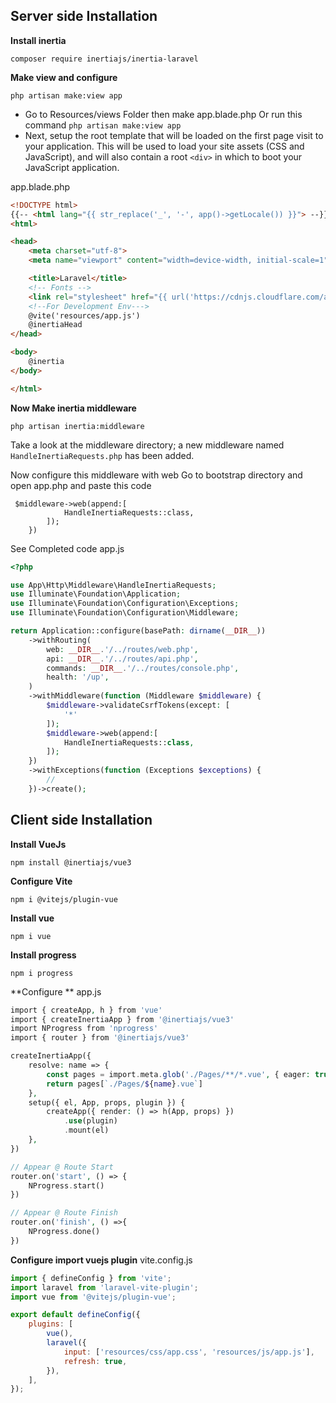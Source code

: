 <!-- <p align="center"><a href="https://laravel.com" target="_blank"><img src="https://raw.githubusercontent.com/laravel/art/master/logo-lockup/5%20SVG/2%20CMYK/1%20Full%20Color/laravel-logolockup-cmyk-red.svg" width="400" alt="Laravel Logo"></a></p>

<p align="center">
<a href="https://github.com/laravel/framework/actions"><img src="https://github.com/laravel/framework/workflows/tests/badge.svg" alt="Build Status"></a>
<a href="https://packagist.org/packages/laravel/framework"><img src="https://img.shields.io/packagist/dt/laravel/framework" alt="Total Downloads"></a>
<a href="https://packagist.org/packages/laravel/framework"><img src="https://img.shields.io/packagist/v/laravel/framework" alt="Latest Stable Version"></a>
<a href="https://packagist.org/packages/laravel/framework"><img src="https://img.shields.io/packagist/l/laravel/framework" alt="License"></a>
</p>

## About Laravel

Laravel is a web application framework with expressive, elegant syntax. We believe development must be an enjoyable and creative experience to be truly fulfilling. Laravel takes the pain out of development by easing common tasks used in many web projects, such as:

- [Simple, fast routing engine](https://laravel.com/docs/routing).
- [Powerful dependency injection container](https://laravel.com/docs/container).
- Multiple back-ends for [session](https://laravel.com/docs/session) and [cache](https://laravel.com/docs/cache) storage.
- Expressive, intuitive [database ORM](https://laravel.com/docs/eloquent).
- Database agnostic [schema migrations](https://laravel.com/docs/migrations).
- [Robust background job processing](https://laravel.com/docs/queues).
- [Real-time event broadcasting](https://laravel.com/docs/broadcasting).

Laravel is accessible, powerful, and provides tools required for large, robust applications.

## Learning Laravel

Laravel has the most extensive and thorough [documentation](https://laravel.com/docs) and video tutorial library of all modern web application frameworks, making it a breeze to get started with the framework.

You may also try the [Laravel Bootcamp](https://bootcamp.laravel.com), where you will be guided through building a modern Laravel application from scratch.

If you don't feel like reading, [Laracasts](https://laracasts.com) can help. Laracasts contains thousands of video tutorials on a range of topics including Laravel, modern PHP, unit testing, and JavaScript. Boost your skills by digging into our comprehensive video library.

## Laravel Sponsors

We would like to extend our thanks to the following sponsors for funding Laravel development. If you are interested in becoming a sponsor, please visit the [Laravel Partners program](https://partners.laravel.com).

### Premium Partners

- **[Vehikl](https://vehikl.com/)**
- **[Tighten Co.](https://tighten.co)**
- **[WebReinvent](https://webreinvent.com/)**
- **[Kirschbaum Development Group](https://kirschbaumdevelopment.com)**
- **[64 Robots](https://64robots.com)**
- **[Curotec](https://www.curotec.com/services/technologies/laravel/)**
- **[Cyber-Duck](https://cyber-duck.co.uk)**
- **[DevSquad](https://devsquad.com/hire-laravel-developers)**
- **[Jump24](https://jump24.co.uk)**
- **[Redberry](https://redberry.international/laravel/)**
- **[Active Logic](https://activelogic.com)**
- **[byte5](https://byte5.de)**
- **[OP.GG](https://op.gg)**

## Contributing

Thank you for considering contributing to the Laravel framework! The contribution guide can be found in the [Laravel documentation](https://laravel.com/docs/contributions).

## Code of Conduct

In order to ensure that the Laravel community is welcoming to all, please review and abide by the [Code of Conduct](https://laravel.com/docs/contributions#code-of-conduct).

## Security Vulnerabilities

If you discover a security vulnerability within Laravel, please send an e-mail to Taylor Otwell via [taylor@laravel.com](mailto:taylor@laravel.com). All security vulnerabilities will be promptly addressed.

## License

The Laravel framework is open-sourced software licensed under the [MIT license](https://opensource.org/licenses/MIT). -->



## Server side Installation
**Install inertia**
```
composer require inertiajs/inertia-laravel
```

**Make view and configure**
```
php artisan make:view app
```
- Go to Resources/views Folder then make app.blade.php
Or run this command `php artisan make:view app`
- Next, setup the root template that will be loaded on the first page visit to your application. This will be used to load your site assets (CSS and JavaScript), and will also contain a root `<div>` in which to boot your JavaScript application.

app.blade.php
```html
<!DOCTYPE html>
{{-- <html lang="{{ str_replace('_', '-', app()->getLocale()) }}"> --}}
<html>

<head>
    <meta charset="utf-8">
    <meta name="viewport" content="width=device-width, initial-scale=1">

    <title>Laravel</title>
    <!-- Fonts -->
    <link rel="stylesheet" href="{{ url('https://cdnjs.cloudflare.com/ajax/libs/nprogress/0.2.0/nprogress.min.css') }}" />
    <!--For Development Env--->
    @vite('resources/app.js')
    @inertiaHead
</head>

<body>
    @inertia
</body>

</html>

```


**Now Make inertia middleware**
```
php artisan inertia:middleware
```

Take a look at the middleware directory; a new middleware named `HandleInertiaRequests.php` has been added.

Now configure this middleware with web
Go to bootstrap directory and open app.php and paste this code
```
 $middleware->web(append:[
            HandleInertiaRequests::class,
        ]);
    })
```
See Completed code
app.js
```php
<?php

use App\Http\Middleware\HandleInertiaRequests;
use Illuminate\Foundation\Application;
use Illuminate\Foundation\Configuration\Exceptions;
use Illuminate\Foundation\Configuration\Middleware;

return Application::configure(basePath: dirname(__DIR__))
    ->withRouting(
        web: __DIR__.'/../routes/web.php',
        api: __DIR__.'/../routes/api.php',
        commands: __DIR__.'/../routes/console.php',
        health: '/up',
    )
    ->withMiddleware(function (Middleware $middleware) {
        $middleware->validateCsrfTokens(except: [
            '*'
        ]);
        $middleware->web(append:[
            HandleInertiaRequests::class,
        ]);
    })
    ->withExceptions(function (Exceptions $exceptions) {
        //
    })->create();

```


## Client side Installation

**Install VueJs**
```
npm install @inertiajs/vue3
```

**Configure Vite**
```
npm i @vitejs/plugin-vue
```

**Install vue**
```
npm i vue
```

**Install progress**
```
npm i progress
```

**Configure **
app.js
```php
import { createApp, h } from 'vue'
import { createInertiaApp } from '@inertiajs/vue3'
import NProgress from 'nprogress'
import { router } from '@inertiajs/vue3'

createInertiaApp({
    resolve: name => {
        const pages = import.meta.glob('./Pages/**/*.vue', { eager: true })
        return pages[`./Pages/${name}.vue`]
    },
    setup({ el, App, props, plugin }) {
        createApp({ render: () => h(App, props) })
            .use(plugin)
            .mount(el)
    },
})

// Appear @ Route Start
router.on('start', () => {
    NProgress.start()
})

// Appear @ Route Finish
router.on('finish', () =>{
    NProgress.done()
})
```


**Configure import vuejs plugin**
vite.config.js
```js
import { defineConfig } from 'vite';
import laravel from 'laravel-vite-plugin';
import vue from '@vitejs/plugin-vue';

export default defineConfig({
    plugins: [
        vue(),
        laravel({
            input: ['resources/css/app.css', 'resources/js/app.js'],
            refresh: true,
        }),
    ],
});
